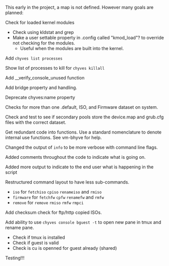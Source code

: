 This early in the project, a map is not defined. However many goals are planned:

Check for loaded kernel modules
- Check using kldstat and grep
- Make a user settable property in .config called "kmod_load"? to override not checking for the modules.
  - Useful when the modules are built into the kernel.

Add `chyves list processes`

Show list of processes to kill for `chyves killall`

Add __verify_console_unused function
  
Add bridge property and handling.

Deprecate chyves:name property

Checks for more than one .default, ISO, and Firmware dataset on system.

Check and test to see if secondary pools store the device.map and grub.cfg files with the correct dataset.

Get redundant code into functions. Use a standard nomenclature to denote internal use functions. See vm-bhyve for help.

Changed the output of `info` to be more verbose with command line flags.

Added comments throughout the code to indicate what is going on.

Added more output to indicate to the end user what is happening in the script

Restructured command layout to have less sub-commands.
- `iso` for `fetchiso` `cpiso` `renameiso` and `rmiso`
- `firmware` for `fetchfw` `cpfw` `renamefw` and `rmfw`
- `remove` for `remove` `rmiso` `rmfw` `rmpci`

Add checksum check for ftp/http copied ISOs.

Add ability to use `chyves console bguest -t` to open new pane in tmux and rename pane.
- Check if tmux is installed
- Check if guest is valid
- Check is cu is openned for guest already (shared)

Testing!!!
